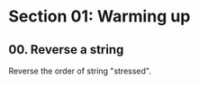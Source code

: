 <h1>Section 01: Warming up</h1>

<h2>00. Reverse a string</h2>
Reverse the order of string "stressed".